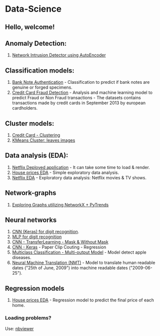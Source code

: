 # Data-Science
## Hello, welcome!

## Anomaly Detection:

1. [Network Intrusion Detector using AutoEncoder](https://github.com/Haller-x/Data-Science/blob/main/Anomaly%20Detection/KDD%20-%20Anomaly%20Detection.ipynb)

## Classification models:
1. [Bank Note Authentication](https://github.com/Haller-x/Data-Science/blob/main/Classification%20models/Bill%20Autentication/Bank%20Note%20Authentication.ipynb) - Classification to predict if bank notes are genuine or forged specimens.
2. [Credit Card Fraud Detection](https://github.com/Haller-x/Credit-analysis/blob/main/Credit%20Card%20Fraud%20Detection) - Analysis and machine learning model to predict Fraud or Non Fraud transactions - The datasets contains transactions made by credit cards in September 2013 by european cardholders.

## Cluster models:
1. [Credit Card - Clustering](https://github.com/Haller-x/Data-Science/blob/main/Cluster%20models/Credit%20Card%20Dataset%20for%20Clustering.ipynb)
2. [KMeans Cluster: leaves images](https://github.com/Haller-x/Data-Science/blob/main/Cluster%20models/leaf-clustering.ipynb)

## Data analysis (EDA):
1. [Netflix Deployed application](https://netflix-eda.herokuapp.com/) - It can take some time to load & render.
2. [House prices EDA](https://github.com/Haller-x/Data-Science/blob/main/Data%20analysis/House%20prices%20EDA.ipynb) - Simple exploratory data analysis.
3. [Netflix EDA](https://github.com/Haller-x/Data-Science/blob/main/Data%20analysis/Netflix%20Movies%20and%20TV%20Shows%20Data%20Analysis.ipynb) - Exploratory data analysis: Netflix movies & TV shows. 

## Network-graphs
1. [Exploring Graphs utilizing NetworkX + PyTrends](https://github.com/Haller-x/Data-Science/blob/main/Network-graphs/graphs-networkX-trends.ipynb)

## Neural networks
1. [CNN (Keras) for digit recognition](https://github.com/Haller-x/Data-Science/blob/main/Neural%20networks/Keras%20-%20CNN%20-%20Digit%20Recognition.ipynb).
2. [MLP for digit recognition](https://github.com/Haller-x/Data-Science/blob/main/Neural%20networks/RedeNeuralDigitsRecognition.ipynb)
3. [CNN - TransferLearning - Mask & Without Mask](https://github.com/Haller-x/Data-Science/blob/main/Neural%20networks/Mask-detection.ipynb)
4. [CNN - Keras](https://github.com/Haller-x/Data-Science/blob/main/Neural%20networks/paper-clip-counting.ipynb) - Paper Clip Couting - Regression
5. [Multiclass Classification - Multi-output Model](https://github.com/Haller-x/Data-Science/blob/main/Neural%20networks/Multiclassification-multipleoutput.ipynb) - Model detect apple diseases.
6. [Neural Machine Translation (NMT)](https://github.com/Haller-x/Data-Science/blob/main/Neural%20networks/Neural-Machine-Translation.ipynb) - Model to translate human readable dates ("25th of June, 2009") into machine readable dates ("2009-06-25").

## Regression models
1. [House prices EDA](https://github.com/Haller-x/Data-Science/blob/main/Regression%20models/House%20Price%20prediction.ipynb) - Regression model to predict the final price of each home.


### Loading problems?
Use: [nbviewer](https://nbviewer.jupyter.org/)

